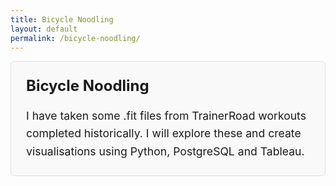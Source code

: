 ```yaml
---
title: Bicycle Noodling
layout: default
permalink: /bicycle-noodling/
---
```

<div style="border: 1px solid #ddd; background-color: #f9f9f9; padding: 1.5rem; margin-bottom: 2rem; border-radius: 6px;">
  <h2 style="margin-top: 0; font-size: 1.5rem;">Bicycle Noodling</h2>
  <p style="font-size: 1.1rem; line-height: 1.6; margin: 0;">
    I have taken some .fit files from TrainerRoad workouts completed historically. I will explore these and create visualisations using Python, PostgreSQL and Tableau.
  </p>
</div>
